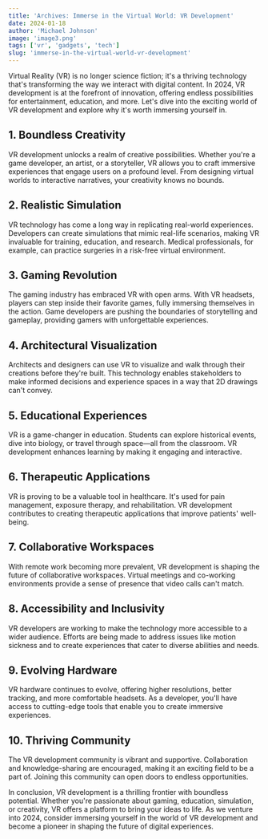 ```yaml
---
title: 'Archives: Immerse in the Virtual World: VR Development'
date: 2024-01-18
author: 'Michael Johnson'
image: 'image3.png'
tags: ['vr', 'gadgets', 'tech']
slug: 'immerse-in-the-virtual-world-vr-development'
---
```


Virtual Reality (VR) is no longer science fiction; it's a thriving technology that's transforming the way we interact with digital content. In 2024, VR development is at the forefront of innovation, offering endless possibilities for entertainment, education, and more. Let's dive into the exciting world of VR development and explore why it's worth immersing yourself in.

## **1. Boundless Creativity**

VR development unlocks a realm of creative possibilities. Whether you're a game developer, an artist, or a storyteller, VR allows you to craft immersive experiences that engage users on a profound level. From designing virtual worlds to interactive narratives, your creativity knows no bounds.

## **2. Realistic Simulation**

VR technology has come a long way in replicating real-world experiences. Developers can create simulations that mimic real-life scenarios, making VR invaluable for training, education, and research. Medical professionals, for example, can practice surgeries in a risk-free virtual environment.

## **3. Gaming Revolution**

The gaming industry has embraced VR with open arms. With VR headsets, players can step inside their favorite games, fully immersing themselves in the action. Game developers are pushing the boundaries of storytelling and gameplay, providing gamers with unforgettable experiences.

## **4. Architectural Visualization**

Architects and designers can use VR to visualize and walk through their creations before they're built. This technology enables stakeholders to make informed decisions and experience spaces in a way that 2D drawings can't convey.

## **5. Educational Experiences**

VR is a game-changer in education. Students can explore historical events, dive into biology, or travel through space—all from the classroom. VR development enhances learning by making it engaging and interactive.

## **6. Therapeutic Applications**

VR is proving to be a valuable tool in healthcare. It's used for pain management, exposure therapy, and rehabilitation. VR development contributes to creating therapeutic applications that improve patients' well-being.

## **7. Collaborative Workspaces**

With remote work becoming more prevalent, VR development is shaping the future of collaborative workspaces. Virtual meetings and co-working environments provide a sense of presence that video calls can't match.

## **8. Accessibility and Inclusivity**

VR developers are working to make the technology more accessible to a wider audience. Efforts are being made to address issues like motion sickness and to create experiences that cater to diverse abilities and needs.

## **9. Evolving Hardware**

VR hardware continues to evolve, offering higher resolutions, better tracking, and more comfortable headsets. As a developer, you'll have access to cutting-edge tools that enable you to create immersive experiences.

## **10. Thriving Community**

The VR development community is vibrant and supportive. Collaboration and knowledge-sharing are encouraged, making it an exciting field to be a part of. Joining this community can open doors to endless opportunities.

In conclusion, VR development is a thrilling frontier with boundless potential. Whether you're passionate about gaming, education, simulation, or creativity, VR offers a platform to bring your ideas to life. As we venture into 2024, consider immersing yourself in the world of VR development and become a pioneer in shaping the future of digital experiences.

